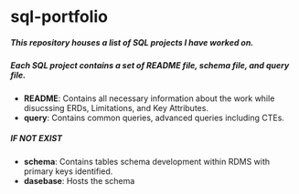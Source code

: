 # sql-portfolio
##### This repository houses a list of SQL projects I have worked on.

##### Each SQL project contains a set of README file, schema file, and query file.
- **README**: Contains all necessary information about the work while disucssing ERDs, Limitations, and Key Attributes.
- **query**: Contains common queries, advanced queries including CTEs.
##### IF NOT EXIST
- **schema**: Contains tables schema development within RDMS with primary keys identified.
- **dasebase**: Hosts the schema
